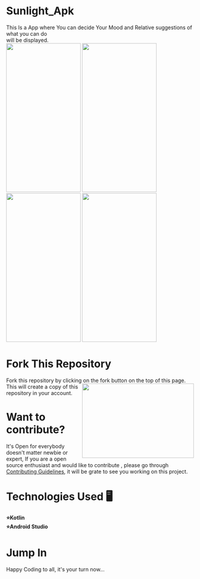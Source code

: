 # Sunlight_Apk
This Is a App where You can decide Your Mood and Relative suggestions of what you can do <br>
will be displayed. <br>
<img src="https://user-images.githubusercontent.com/48874687/150636194-d0ac6594-dfb0-46cf-a95a-afcd386d8841.jpg" width="200" height="400" />
<img src="https://user-images.githubusercontent.com/48874687/150636523-5f87f6d1-6b82-44d8-bb78-c45797a50a89.jpg" width="200" height="400" />
<img src="https://user-images.githubusercontent.com/48874687/150636580-56522272-0788-480b-afa6-2ea9bf8be6b1.jpg" width="200" height="400" />
<img src="https://user-images.githubusercontent.com/48874687/150636620-cf785a66-6372-4368-9d5a-2dee887000f8.jpg" width="200" height="400" />

# Fork This Repository
Fork this repository by clicking on the fork button on the top of this page.
<img align="right" width="300" height="200" src="https://user-images.githubusercontent.com/48874687/150637471-c23e8ad1-20dc-4948-ac22-5d30042a8fde.png" width="300" height="300"/>
<br> This will create a copy of this repository in your account.
<!-- ![fork](https://user-images.githubusercontent.com/48874687/150637471-c23e8ad1-20dc-4948-ac22-5d30042a8fde.png) -->

# Want to contribute?
It's Open for everybody  doesn't matter newbie or expert, If you are a open source enthusiast and  would like to contribute , please go through  [Contributing Guidelines](https://github.com/Rohit-554/Sunlight_Apk/blob/master/Contributing.md), it will be grate to see you working on this project.

# Technologies Used 🖥
<b>⭐Kotlin <br></b>
<b>⭐Android Studio</b>
<br>

# Jump In
Happy Coding to all, it's your turn now...
 
